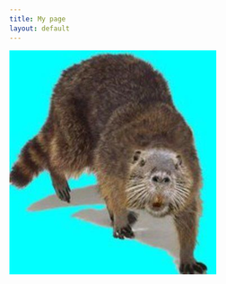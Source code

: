 ```yaml
---
title: My page
layout: default
---
```

<img src="img/coonbeaver.jpg" />

<!--
You can use HTML elements in Markdown, such as the comment element, and they won't
be affected by a markdown parser. However, if you create an HTML element in your
markdown file, you cannot use markdown syntax within that element's contents.
-->